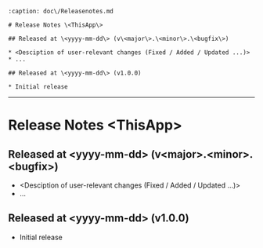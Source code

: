 ```{markdown}
:caption: doc\/Releasenotes.md

# Release Notes \<ThisApp\>

## Released at \<yyyy-mm-dd\> (v\<major\>.\<minor\>.\<bugfix\>)

* <Desciption of user-relevant changes (Fixed / Added / Updated ...)>
* ...

## Released at \<yyyy-mm-dd\> (v1.0.0)

* Initial release
```
---
# Release Notes \<ThisApp\>

## Released at \<yyyy-mm-dd\> (v\<major\>.\<minor\>.\<bugfix\>)

* <Desciption of user-relevant changes (Fixed / Added / Updated ...)>
* ...

## Released at \<yyyy-mm-dd\> (v1.0.0)

* Initial release